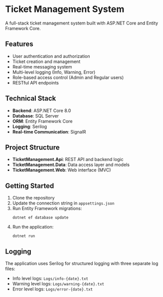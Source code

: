 # Ticket Management System

A full-stack ticket management system built with ASP.NET Core and Entity Framework Core.

## Features

- User authentication and authorization
- Ticket creation and management
- Real-time messaging system
- Multi-level logging (Info, Warning, Error)
- Role-based access control (Admin and Regular users)
- RESTful API endpoints

## Technical Stack

- **Backend**: ASP.NET Core 8.0
- **Database**: SQL Server
- **ORM**: Entity Framework Core
- **Logging**: Serilog
- **Real-time Communication**: SignalR

## Project Structure

- **TicketManagement.Api**: REST API and backend logic
- **TicketManagement.Data**: Data access layer and models
- **TicketManagement.Web**: Web interface (MVC)

## Getting Started

1. Clone the repository
2. Update the connection string in `appsettings.json`
3. Run Entity Framework migrations:
   ```
   dotnet ef database update
   ```
4. Run the application:
   ```
   dotnet run
   ```

## Logging

The application uses Serilog for structured logging with three separate log files:
- Info level logs: `Logs/info-{date}.txt`
- Warning level logs: `Logs/warning-{date}.txt`
- Error level logs: `Logs/error-{date}.txt`
